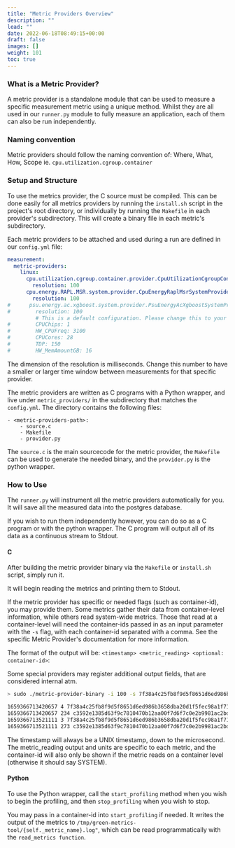 ```yaml
---
title: "Metric Providers Overview"
description: ""
lead: ""
date: 2022-06-18T08:49:15+00:00
draft: false
images: []
weight: 101
toc: true
---
```



### What is a Metric Provider?
A metric provider is a standalone module that can be used to measure a specific measurement metric using a unique method. Whilst they are all used in our `runner.py` module to fully measure an application, each of them can also be run independently.

### Naming convention
Metric providers should follow the naming convention of: Where, What, How, Scope
ie. `cpu.utilization.cgroup.container`

### Setup and Structure
To use the metrics provider, the C source must be compiled. This can be done easily for all metrics providers by running the `install.sh` script in the project's root directory, or individually by running the `Makefile` in each provider's subdirectory. This will create a binary file in each metric's subdirectory.

Each metric providers to be attached and used during a run are defined in our `config.yml` file:

```yaml
measurement:
  metric-providers:
    linux:
      cpu.utilization.cgroup.container.provider.CpuUtilizationCgroupContainerProvider:
        resolution: 100
      cpu.energy.RAPL.MSR.system.provider.CpuEnergyRaplMsrSystemProvider:
        resolution: 100
#      psu.energy.ac.xgboost.system.provider.PsuEnergyAcXgboostSystemProvider:
#        resolution: 100
         # This is a default configuration. Please change this to your system!
#        CPUChips: 1
#        HW_CPUFreq: 3100
#        CPUCores: 28
#        TDP: 150
#        HW_MemAmountGB: 16
```

The dimension of the resolution is milliseconds. Change this number to have a smaller or larger time window between measurements for that specific provider.

The metric providers are written as C programs with a Python wrapper, and live under `metric_providers/` in the subdirectory that matches the `config.yml`. The directory contains the following files:

```
- <metric-providers-path>:
    - source.c
    - Makefile
    - provider.py
```
The `source.c` is the main sourcecode for the metric provider, the `Makefile` can be used to generate the needed binary, and the `provider.py` is the python wrapper.

### How to Use

The `runner.py` will instrument all the metric providers automatically for you. It will save all the measured data into the postgres database. 

If you wish to run them independently however, you can do so as a C program or with the python wrapper. The C program will output all of its data as a continuous stream to Stdout.


#### C
After building the metric provider binary via the `Makefile` or `install.sh` script, simply run it. 

It will begin reading the metrics and printing them to Stdout. 

If the metric provider has specific or needed flags (such as container-id), you may provide them. Some metrics gather their data from container-level information, while others read system-wide metrics. Those that read at a container-level will need the container-ids passed in as an input parameter with the `-s` flag, with each container-id separated with a comma. See the specific Metric Provider's documentation for more information.

The format of the output will be: `<timestamp> <metric_reading> <optional: container-id>`:

Some special providers may register additional output fields, that are considered internal atm.

```bash
> sudo ./metric-provider-binary -i 100 -s 7f38a4c25fb8f9d5f8651d6ed986b3658dba20d1f5fec98a1f71c141c2b48f4b,c3592e1385d63f9c7810470b12aa00f7d6f7c0e2b9981ac2bdb4371126a0660a

1659366713420657 4 7f38a4c25fb8f9d5f8651d6ed986b3658dba20d1f5fec98a1f71c141c2b48f4b
1659366713420657 234 c3592e1385d63f9c7810470b12aa00f7d6f7c0e2b9981ac2bdb4371126a0660a
1659366713521111 3 7f38a4c25fb8f9d5f8651d6ed986b3658dba20d1f5fec98a1f71c141c2b48f4b
1659366713521111 273 c3592e1385d63f9c7810470b12aa00f7d6f7c0e2b9981ac2bdb4371126a0660a

```
The timestamp will always be a UNIX timestamp, down to the microsecond. The metric_reading output and units are specific to each metric, and the container-id will also only be shown if the metric reads on a container level (otherwise it should say SYSTEM). 

#### Python
To use the Python wrapper, call the `start_profiling` method when you wish to begin the profiling, and then `stop_profiling` when you wish to stop. 

You may pass in a container-id into `start_profiling` if needed. It writes the output of the metrics to `/tmp/green-metrics-tool/{self._metric_name}.log"`, which can be read programmatically with the `read_metrics function`.